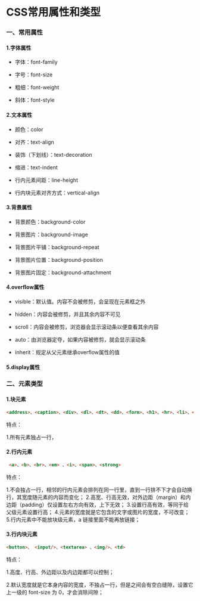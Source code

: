 # CSS常用属性和类型

### 一、常用属性

#### 1.字体属性

- 字体：font-family

- 字号：font-size

- 粗细：font-weight

- 斜体：font-style



#### 2.文本属性

- 颜色：color

- 对齐：text-align

- 装饰（下划线）：text-decoration

- 缩进：text-indent

- 行内元素间距：line-height

- 行内块元素对齐方式：vertical-align



#### 3.背景属性

- 背景颜色：background-color

- 背景图片：background-image

- 背景图片平铺：background-repeat

- 背景图片位置：background-position

- 背景图片固定：background-attachment

#### 4.overflow属性

- visible：默认值。内容不会被修剪，会呈现在元素框之外

- hidden：内容会被修剪，并且其余内容不可见

- scroll：内容会被修剪，浏览器会显示滚动条以便查看其余内容

- auto：由浏览器定夺，如果内容被修剪，就会显示滚动条

- inherit：规定从父元素继承overflow属性的值

#### 5.display属性




### 二、元素类型
#### 1.块元素

```html
<address>、<caption>、<div>、<dl>、<dt>、<dd>、<form>、<h1>、<hr>、<li>、<ol>、<ul>、<p>、<table>、<tbody>、<td>、<tfoot>、<th>、<thead>、<tr> 
```
特点：

1.所有元素独占一行，

#### 2.行内元素

```html
 <a>、<b>、<br>、<em> 、<i>、<span>、<strong> 
```
特点：

1.不会独占一行，相邻的行内元素会排列在同一行里，直到一行排不下才会自动换行，其宽度随元素的内容而变化；
2.高宽、行高无效，对外边距（margin）和内边距（padding）仅设置左右方向有效，上下无效；
3.设置行高有效，等同于给父级元素设置行高；
4.元素的宽度就是它包含的文字或图片的宽度，不可改变；
5.行内元素中不能放块级元素，a 链接里面不能再放链接；

#### 3.行内块元素

```html
<button>、 <input/>、<textarea> 、<img/>、<td>
```

特点：

1.高度、行高、外边距以及内边距都可以控制；

2.默认宽度就是它本身内容的宽度，不独占一行，但是之间会有空白缝隙，设置它上一级的 font-size 为 0，才会消除间隙；